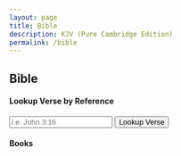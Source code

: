 ```yaml
---
layout: page
title: Bible
description: KJV (Pure Cambridge Edition)
permalink: /bible
---
```

<h2>Bible</h2>

<style>
#bible-verse {
  margin: 15px 0;
}

ul#books li {
  margin: 0;
}
</style>
<form id="bible-search" method="POST">
  <h4>Lookup Verse by Reference</h4>
  <div class="form-group">
    <input type="text" name="lookup" placeholder="i.e. John 3:16" />
    <button class="btn btn-sm btn-primary">Lookup Verse</button>
  </div>

  <div id="bible-verse"></div>

  <h4>Books</h4>
  <ul id="books">
  </ul>
</form>

<script src="{{ "/assets/game/js/jquery-2.2.4.min.js" | relative_url }}"></script>
<script>
  (function(target) {
    window.console && console.log('Loading...');
    window.bible = {};
    window.books = {};

    var getBookByName = function(name) {
      for (var i in window.books) {
        var b = window.books[i];
        if (b.name == name)
          return b;
      }
    };

    var getVerseText = function(book, chapter, verse) {
      if (!book || !window.bible[book.id] || !window.bible[book.id][chapter] || !window.bible[book.id][chapter][verse]) {
        window.console && console.warn('Reference not found.');
        return undefined;
      }

      return window.bible[book.id][chapter][verse];
    };

    var formatVerseHtml = function(v) {
      if (v.text === undefined)
        return '<strong>Reference not found.</strong>';

      return '<blockquote><strong>' + v.book + ' ' + v.chapter + ':' + v.verse + '</strong> &mdash; ' + v.text + '</blockquote>';
    };

    $('form#bible-search').submit(function() {
      var input = $(this).find('input[name=lookup]').val();

      var lookup = input.match(/^(\d\s)?(\w[\w\s]+)\s(\d+):(\d+)$/);
      var bookName = (lookup[1] || '') + lookup[2];
      var chapter = parseInt(lookup[3]);
      var verse = parseInt(lookup[4]);
      
      var book = getBookByName(bookName);
      var text = getVerseText(book, chapter, verse);
      var lookup = {
        book: bookName,
        chapter: chapter,
        verse: verse,
        text: text
      };

      $('#bible-verse').html(formatVerseHtml(lookup));

      return false;
    });

    $.get(target, function(data) {
      var separators = {
        verse: '\n',
        meta: '\t',
      };

      var lines = data.split(separators.verse); data = null;

      for (var i = 0; i < lines.length; i++) {
        var fields = lines[i].split(separators.meta);
        var bookId = fields[0];
        var bookAbbr = fields[1];
        var bookName = fields[2];
        var chapter = fields[3];
        var verse = fields[4];
        var text = fields[5];

        // TODO: Debug!
        window.books[bookId] = {
          id: bookId,
          abbr: bookAbbr,
          name: bookName,
          chapters: chapter
        };

        window.bible[bookId] = window.bible[bookId] || {};
        window.bible[bookId][chapter] = window.bible[bookId][chapter] || {};
        window.bible[bookId][chapter][verse] = text;
      }

      // Display books
      for (var i in window.books) {
        var b = window.books[i];
        var li = $('<li />').html(b.name + ' (' + b.chapters + ' chapters)');

        $('ul#books').append(li);
      }

      window.console && console.log('Loaded.');
    });
  })('{{ "/tools/bible/kjv-pce.tsv" | relative_url }}');
</script>